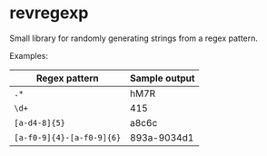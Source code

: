 # revregexp

Small library for randomly generating strings from a regex pattern.

Examples:

| Regex pattern             | Sample output |
|---------------------------|---------------|
| `.*`                      | hM7R          |
| `\d+`                     | 415           |
| `[a-d4-8]{5}`             | a8c6c         |
| `[a-f0-9]{4}-[a-f0-9]{6}` | 893a-9034d1   |